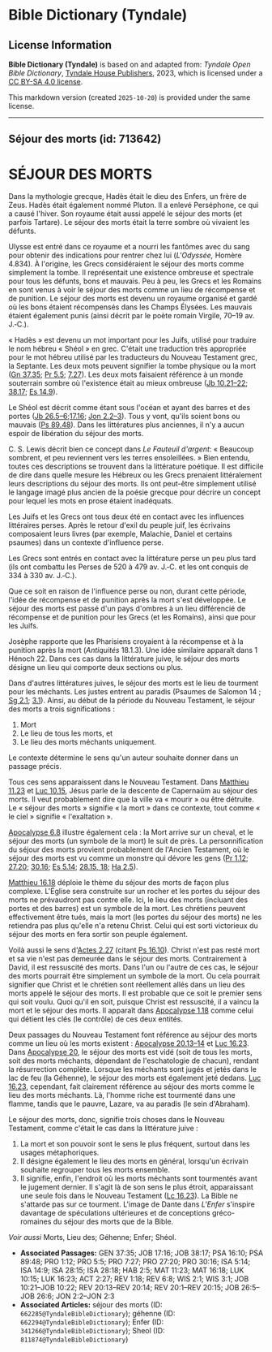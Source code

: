 # Bible Dictionary (Tyndale)

## License Information

**Bible Dictionary (Tyndale)** is based on and adapted from: _Tyndale Open Bible Dictionary_, [Tyndale House Publishers](https://tyndaleopenresources.com/), 2023, which is licensed under a [CC BY-SA 4.0 license](https://creativecommons.org/licenses/by-sa/4.0/legalcode.en).

This markdown version (created `2025-10-20`) is provided under the same license.



--------------------------------

## Séjour des morts (id: 713642)

SÉJOUR DES MORTS
================

Dans la mythologie grecque, Hadès était le dieu des Enfers, un frère de Zeus. Hadès était également nommé Pluton. Il a enlevé Perséphone, ce qui a causé l'hiver. Son royaume était aussi appelé le séjour des morts (et parfois Tartare). Le séjour des morts était la terre sombre où vivaient les défunts.

Ulysse est entré dans ce royaume et a nourri les fantômes avec du sang pour obtenir des indications pour rentrer chez lui (*L'Odyssée,* Homère 4\.834\). À l'origine, les Grecs considéraient le séjour des morts comme simplement la tombe. Il représentait une existence ombreuse et spectrale pour tous les défunts, bons et mauvais. Peu à peu, les Grecs et les Romains en sont venus à voir le séjour des morts comme un lieu de récompense et de punition. Le séjour des morts est devenu un royaume organisé et gardé où les bons étaient récompensés dans les Champs Élysées. Les mauvais étaient également punis (ainsi décrit par le poète romain Virgile, 70–19 av. J.‑C.).

« Hadès » est devenu un mot important pour les Juifs, utilisé pour traduire le nom hébreu « Shéol » en grec. C'était une traduction très appropriée pour le mot hébreu utilisé par les traducteurs du Nouveau Testament grec, la Septante. Les deux mots peuvent signifier la tombe physique ou la mort ([Gn 37\.35](https://ref.ly/Gen37:35); [Pr 5\.5](https://ref.ly/Prov5:5); [7\.27](https://ref.ly/Prov7:27)). Les deux mots faisaient référence à un monde souterrain sombre où l'existence était au mieux ombreuse ([Jb 10\.21–22](https://ref.ly/Job10:21-Job10:22); [38\.17](https://ref.ly/Job38:17); [Es 14\.9](https://ref.ly/Isa14:9)).

Le Shéol est décrit comme étant sous l'océan et ayant des barres et des portes ([Jb 26\.5–6](https://ref.ly/Job26:5-Job26:6);[17\.16](https://ref.ly/Job17:16); [Jon 2\.2–3](https://ref.ly/Jonah2:2-Jonah2:3)). Tous y vont, qu'ils soient bons ou mauvais ([Ps 89\.48](https://ref.ly/Ps89:48)). Dans les littératures plus anciennes, il n'y a aucun espoir de libération du séjour des morts.

C. S. Lewis décrit bien ce concept dans *Le Fauteuil d'argent*: « Beaucoup sombrent, et peu reviennent vers les terres ensoleillées. » Bien entendu, toutes ces descriptions se trouvent dans la littérature poétique. Il est difficile de dire dans quelle mesure les Hébreux ou les Grecs prenaient littéralement leurs descriptions du séjour des morts. Ils ont peut\-être simplement utilisé le langage imagé plus ancien de la poésie grecque pour décrire un concept pour lequel les mots en prose étaient inadéquats.

Les Juifs et les Grecs ont tous deux été en contact avec les influences littéraires perses. Après le retour d'exil du peuple juif, les écrivains composaient leurs livres (par exemple, Malachie, Daniel et certains psaumes) dans un contexte d'influence perse.

Les Grecs sont entrés en contact avec la littérature perse un peu plus tard (ils ont combattu les Perses de 520 à 479 av. J.‑C. et les ont conquis de 334 à 330 av. J.‑C.).

Que ce soit en raison de l'influence perse ou non, durant cette période, l'idée de récompense et de punition après la mort s'est développée. Le séjour des morts est passé d'un pays d'ombres à un lieu différencié de récompense et de punition pour les Grecs (et les Romains), ainsi que pour les Juifs.

Josèphe rapporte que les Pharisiens croyaient à la récompense et à la punition après la mort (*Antiquités* 18\.1\.3\). Une idée similaire apparaît dans 1 Hénoch 22\. Dans ces cas dans la littérature juive, le séjour des morts désigne un lieu qui comporte deux sections ou plus.

Dans d'autres littératures juives, le séjour des morts est le lieu de tourment pour les méchants. Les justes entrent au paradis (Psaumes de Salomon 14 ; [Sg 2\.1](https://ref.ly/Wis2:1); [3\.1](https://ref.ly/Wis3:1)). Ainsi, au début de la période du Nouveau Testament, le séjour des morts a trois significations :

1. Mort
2. Le lieu de tous les morts, et
3. Le lieu des morts méchants uniquement.

Le contexte détermine le sens qu'un auteur souhaite donner dans un passage précis.

Tous ces sens apparaissent dans le Nouveau Testament. Dans [Matthieu 11\.23](https://ref.ly/Matt11:23) et [Luc 10\.15](https://ref.ly/Luke10:15), Jésus parle de la descente de Capernaüm au séjour des morts. Il veut probablement dire que la ville va « mourir » ou être détruite. Le « séjour des morts » signifie « la mort » dans ce contexte, tout comme « le ciel » signifie « l'exaltation ».

[Apocalypse 6\.8](https://ref.ly/Rev6:8) illustre également cela : la Mort arrive sur un cheval, et le séjour des morts (un symbole de la mort) le suit de près. La personnification du séjour des morts provient probablement de l'Ancien Testament, où le séjour des morts est vu comme un monstre qui dévore les gens ([Pr 1\.12](https://ref.ly/Prov1:12); [27\.20](https://ref.ly/Prov27:20); [30\.16](https://ref.ly/Prov30:16); [Es 5\.14](https://ref.ly/Isa5:14); [28\.15, 18](https://ref.ly/Isa28:15,Isa28:18); [Ha 2\.5](https://ref.ly/Hab2:5)).

[Matthieu 16\.18](https://ref.ly/Matt16:18) déploie le thème du séjour des morts de façon plus complexe. L'Église sera construite sur un rocher et les portes du séjour des morts ne prévaudront pas contre elle. Ici, le lieu des morts (incluant des portes et des barres) est un symbole de la mort. Les chrétiens peuvent effectivement être tués, mais la mort (les portes du séjour des morts) ne les retiendra pas plus qu'elle n'a retenu Christ. Celui qui est sorti victorieux du séjour des morts en fera sortir son peuple également.

Voilà aussi le sens d'[Actes 2\.27](https://ref.ly/Acts2:27) (citant [Ps 16\.10](https://ref.ly/Ps16:10)). Christ n'est pas resté mort et sa vie n'est pas demeurée dans le séjour des morts. Contrairement à David, il est ressuscité des morts. Dans l'un ou l'autre de ces cas, le séjour des morts pourrait être simplement un symbole de la mort. Ou cela pourrait signifier que Christ et le chrétien sont réellement allés dans un lieu des morts appelé le séjour des morts. Il est probable que ce soit le premier sens qui soit voulu. Quoi qu'il en soit, puisque Christ est ressuscité, il a vaincu la mort et le séjour des morts. Il apparaît dans [Apocalypse 1\.18](https://ref.ly/Rev1:18) comme celui qui détient les clés (le contrôle) de ces deux entités.

Deux passages du Nouveau Testament font référence au séjour des morts comme un lieu où les morts existent : [Apocalypse 20\.13–14](https://ref.ly/Rev20:13-Rev20:14) et [Luc 16\.23](https://ref.ly/Luke16:23). Dans [Apocalypse 20](https://ref.ly/Rev20:1-Rev20:15), le séjour des morts est vidé (soit de tous les morts, soit des morts méchants, dépendant de l'eschatologie de chacun), rendant la résurrection complète. Lorsque les méchants sont jugés et jetés dans le lac de feu (la Géhenne), le séjour des morts est également jeté dedans. [Luc 16\.23](https://ref.ly/Luke16:23), cependant, fait clairement référence au séjour des morts comme le lieu des morts méchants. Là, l'homme riche est tourmenté dans une flamme, tandis que le pauvre, Lazare, va au paradis (le sein d'Abraham).

Le séjour des morts, donc, signifie trois choses dans le Nouveau Testament, comme c'était le cas dans la littérature juive :

1. La mort et son pouvoir sont le sens le plus fréquent, surtout dans les usages métaphoriques.
2. Il désigne également le lieu des morts en général, lorsqu'un écrivain souhaite regrouper tous les morts ensemble.
3. Il signifie, enfin, l'endroit où les morts méchants sont tourmentés avant le jugement dernier. Il s'agit là de son sens le plus étroit, apparaissant une seule fois dans le Nouveau Testament ([Lc 16\.23](https://ref.ly/Luke16:23)). La Bible ne s'attarde pas sur ce tourment. L'image de Dante dans *L'Enfer* s'inspire davantage de spéculations ultérieures et de conceptions gréco\-romaines du séjour des morts que de la Bible.

*Voir aussi* Morts, Lieu des; Géhenne; Enfer; Shéol.

* **Associated Passages:** GEN 37:35; JOB 17:16; JOB 38:17; PSA 16:10; PSA 89:48; PRO 1:12; PRO 5:5; PRO 7:27; PRO 27:20; PRO 30:16; ISA 5:14; ISA 14:9; ISA 28:15; ISA 28:18; HAB 2:5; MAT 11:23; MAT 16:18; LUK 10:15; LUK 16:23; ACT 2:27; REV 1:18; REV 6:8; WIS 2:1; WIS 3:1; JOB 10:21–JOB 10:22; REV 20:13–REV 20:14; REV 20:1–REV 20:15; JOB 26:5–JOB 26:6; JON 2:2–JON 2:3
* **Associated Articles:** séjour des morts (ID: `662285@TyndaleBibleDictionary`); géhenne (ID: `662294@TyndaleBibleDictionary`); Enfer (ID: `341266@TyndaleBibleDictionary`); Sheol (ID: `811874@TyndaleBibleDictionary`)

